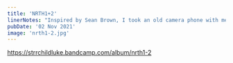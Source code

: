 ```yaml
---
title: 'NRTH1+2'
linerNotes: "Inspired by Sean Brown, I took an old camera phone with me and visited my hometown for the first time since the pandemic hit. I took photos, made beats, and this is the result. An accompanying photobook will be coming soon."
pubDate: '02 Nov 2021'
image: 'nrth1-2.jpg'
---
```


https://strrchildluke.bandcamp.com/album/nrth1-2
